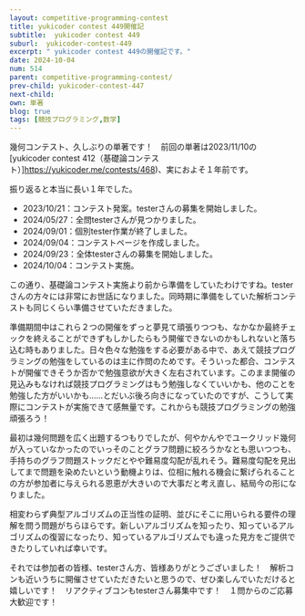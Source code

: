 ```yaml
---
layout: competitive-programming-contest
title: yukicoder contest 449開催記
subtitle:  yukicoder contest 449
suburl:  yukicoder-contest-449
excerpt: " yukicoder contest 449の開催記です。"
date: 2024-10-04
num: 514
parent: competitive-programming-contest/
prev-child: yukicoder-contest-447
next-child: 
own: 単著
blog: true
tags: [競技プログラミング,数学]
---
```


幾何コンテスト、久しぶりの単著です！　前回の単著は2023/11/10の[yukicoder contest 412（基礎論コンテスト）]https://yukicoder.me/contests/468)、実におよそ１年前です。

振り返ると本当に長い１年でした。

* 2023/10/21：コンテスト発案。testerさんの募集を開始しました。
* 2024/05/27：全問testerさんが見つかりました。
* 2024/09/01：個別tester作業が終了しました。
* 2024/09/04：コンテストページを作成しました。
* 2024/09/23：全体testerさんの募集を開始しました。
* 2024/10/04：コンテスト実施。

この通り、基礎論コンテスト実施より前から準備をしていたわけですね。testerさんの方々には非常にお世話になりました。同時期に準備をしていた解析コンテストも同じくらい準備させていただきました。

準備期間中はこれら２つの開催をずっと夢見て頑張りつつも、なかなか最終チェックを終えることができずもしかしたらもう開催できないのかもしれないと落ち込む時もありました。日々色々な勉強をする必要がある中で、あえて競技プログラミングの勉強をしているのは主に作問のためです。そういった都合、コンテストが開催できそうか否かで勉強意欲が大きく左右されています。このまま開催の見込みもなければ競技プログラミングはもう勉強しなくていいかも、他のことを勉強した方がいいかも……とだいぶ後ろ向きになっていたのですが、こうして実際にコンテストが実施できて感無量です。これからも競技プログラミングの勉強頑張ろう！

最初は幾何問題を広く出題するつもりでしたが、何やかんやでユークリッド幾何が入っていなかったのでいっそのことグラフ問題に絞ろうかなとも思いつつも、手持ちのグラフ問題ストックだとやや難易度勾配が乱れそう。難易度勾配を見出してまで問題を染めたいという動機よりは、位相に触れる機会に繋げられることの方が参加者に与えられる恩恵が大きいので大事だと考え直し、結局今の形になりました。

相変わらず典型アルゴリズムの正当性の証明、並びにそこに用いられる要件の理解を問う問題がちらほらです。新しいアルゴリズムを知ったり、知っているアルゴリズムの復習になったり、知っているアルゴリズムでも違った見方をご提供できたりしていれば幸いです。

それでは参加者の皆様、testerさん方、皆様ありがとうございました！　解析コンも近いうちに開催させていただきたいと思うので、ぜひ楽しんでいただけると嬉しいです！　リアクティブコンもtesterさん募集中です！　１問からのご応募大歓迎です！
